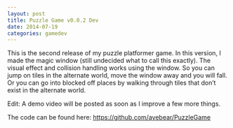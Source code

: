 ```yaml
---
layout: post
title: Puzzle Game v0.0.2 Dev
date: 2014-07-19
categories: gamedev
---
```


This is the second release of my puzzle platformer game. In this version, I made the magic window (still undecided what to call this exactly). The visual effect and collision handling works using the window. So you can jump on tiles in the alternate world, move the window away and you will fall. Or you can go into blocked off places by walking through tiles that don’t exist in the alternate world.

Edit: A demo video will be posted as soon as I improve a few more things.

The code can be found here: https://github.com/ayebear/PuzzleGame